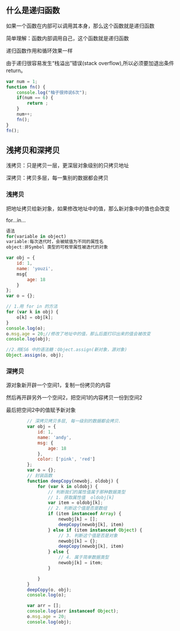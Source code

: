 ## 什么是递归函数

如果一个函数在内部可以调用其本身，那么这个函数就是递归函数

简单理解：函数内部调用自己，这个函数就是递归函数

递归函数作用和循环效果一样

由于递归很容易发生“栈溢出”错误(stack overflow),所以必须要加退出条件 return。

```js
var num = 1;
function fn() {
    console.log("柚子很帅说6次");
    if(num == 6) {
        return ;
    }
    num++;
    fn();
}
fn();
```



## 浅拷贝和深拷贝

浅拷贝：只是拷贝一层，更深层对象级别的只拷贝地址

深拷贝：拷贝多层，每一集别的数据都会拷贝



### 浅拷贝

把地址拷贝给新对象，如果修改地址中的值，那么新对象中的值也会改变

for...in...

```js
语法
for(variable in object)
variable:每次迭代时，会被赋值为不同的属性名
object:非Symbol 类型的可枚举属性被迭代的对象
```



```js
var obj = {
    id: 1,
    name: 'youzi',
    msg{
    	age: 18
	}
};
var o = {};

// 1.用 for in 的方法
for (var k in obj) {
    o[k] = obj[k];
}
console.log(o);
o.msg.age = 20;//修改了地址中的值，那么后面打印出来的值会被改变
console.log(obj);

//2.用ES6 中的语法糖：Object.assign(新对象，源对象)
Object.assign(o, obj);
```





### 深拷贝

源对象新开辟一个空间1，复制一份拷贝的内容

然后再开辟另外一个空间2，把空间1的内容拷贝一份到空间2

最后把空间2中的值赋予新对象



```js
        // 深拷贝拷贝多层, 每一级别的数据都会拷贝.
        var obj = {
            id: 1,
            name: 'andy',
            msg: {
                age: 18
            },
            color: ['pink', 'red']
        };
        var o = {};
        // 封装函数 
        function deepCopy(newobj, oldobj) {
            for (var k in oldobj) {
                // 判断我们的属性值属于那种数据类型
                // 1. 获取属性值  oldobj[k]
                var item = oldobj[k];
                // 2. 判断这个值是否是数组
                if (item instanceof Array) {
                    newobj[k] = [];
                    deepCopy(newobj[k], item)
                } else if (item instanceof Object) {
                    // 3. 判断这个值是否是对象
                    newobj[k] = {};
                    deepCopy(newobj[k], item)
                } else {
                    // 4. 属于简单数据类型
                    newobj[k] = item;
                }

            }
        }
        deepCopy(o, obj);
        console.log(o);

        var arr = [];
        console.log(arr instanceof Object);
        o.msg.age = 20;
        console.log(obj);

```



